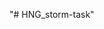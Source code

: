 "# HNG_storm-task" 
<!DOCTYPE html>
<html>
<head>
	<title>hello world</title>
</head>
<body>


<?php
 $myvar1 = "Hello world,";
 $myvar2 = " this is";
 $fullname =" Koyi olamilekan";
 $HNGi7id = " With HNGi7 ID 04682.";
  $language = " Using php";
  echo "$myvar1". $myvar2 . $fullname . $HNGi7id . $language;


?>
</body>




</html>
